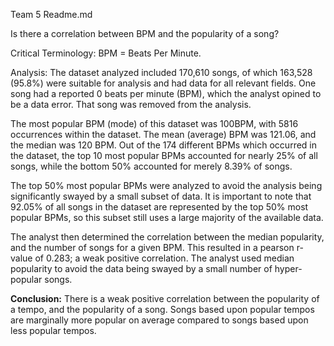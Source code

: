 Team 5 Readme.md


Is there a correlation between BPM and the popularity of a song?

Critical Terminology: 
BPM = Beats Per Minute. 

Analysis: 
The dataset analyzed included 170,610 songs, of which 163,528 (95.8%) were suitable for analysis and had data for all relevant fields. One song had a reported 0 beats per minute (BPM), which the analyst opined to be a data error. That song was removed from the analysis. 

The most popular BPM (mode) of this dataset was 100BPM, with 5816 occurrences within the dataset. The mean (average) BPM was 121.06, and the median was 120 BPM. Out of the 174 different BPMs which occurred in the dataset, the top 10 most popular BPMs accounted for nearly 25% of all songs, while the bottom 50% accounted for merely 8.39% of songs. 

The top 50% most popular BPMs were analyzed to avoid the analysis being significantly swayed by a small subset of data. It is important to note that 92.05% of all songs in the dataset are represented by the top 50% most popular BPMs, so this subset still uses a large majority of the available data. 

The analyst then determined the correlation between the median popularity, and the number of songs for a given BPM. This resulted in a pearson r-value of 0.283; a weak positive correlation. The analyst used median popularity to avoid the data being swayed by a small number of hyper-popular songs. 

__Conclusion:__ 
There is a weak positive correlation between the popularity of a tempo, and the popularity of a song. 
Songs based upon popular tempos are marginally more popular on average compared to songs based upon less popular tempos. 
